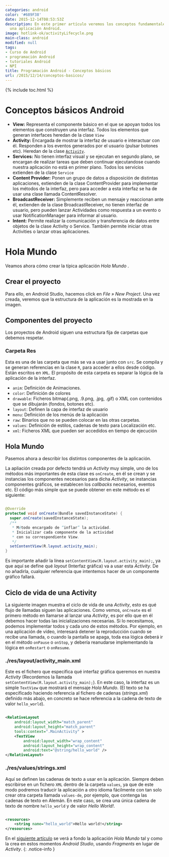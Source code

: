 ```yaml
---
categories: android
color: '#689F38'
date: 2015-12-14T08:53:53Z
description: En este primer artículo veremos los conceptos fundamentales que componen
  una aplicación Android.
image: hotlink-ok/activityLifecycle.png
main-class: android
modified: null
tags:
- Curso de Android
- programación Android
- tutoriales Android
- NPI
title: Programación Android - Conceptos básicos
url: /2015/12/14/conceptos-basicos/
---
```


{% include toc.html %}

Conceptos básicos Android
=========================

-   **View:** Representa el componente básico en el que se apoyan
    todos los elementos que construyen una interfaz. Todos los elementos
    que generan interfaces heredan de la clase `View`
-   **Activity:** Encargada de mostrar la interfaz de
    usuario e interactuar con él. Responden a los eventos generados por
    el usuario (pulsar botones etc). Heredan de la clase
    [`Activity`](http://developer.android.com/reference/android/app/Activity.html).
-   **Services:** No tienen interfaz visual y se ejecutan
    en segundo plano, se encargan de realizar tareas que deben continuar
    ejecutandose cuando nuestra aplicación no está en primer plano.
    Todos los servicios extienden de la clase `Service`
-    **Content Provider:** Ponen un grupo de datos a disposición de distintas aplicaciones, extienden de la clase ContentProvider para implementar los métodos de la interfaz, pero para acceder a esta interfaz se ha de usar una clase llamada ContentResolver.
-   **BroadcastReceiver:** Simplemente reciben un mensaje
    y reaccionan ante él, extienden de la clase BroadcastReceiver, no
    tienen interfaz de usuario, pero pueden lanzar Actividades como
    respuesta a un evento o usar NotificationManager para informar al
    usuario.
-   **Intent:** Permite realizar la comunicación y
    transferencia de datos entre objetos de la clase Activity o Service.
    También permite iniciar otras Activities o lanzar otras
    aplicaciones.

<!--ad-->

Hola Mundo
==========

Veamos ahora cómo crear la típica aplicación _Hola Mundo_ .

Crear el proyecto
-----------------

Para ello, en Android Studio, hacemos click en _File » New Project_. Una vez creada, veremos que la estructura de la aplicación es la mostrada en la imagen.


Componentes del proyecto
------------------------

Los proyectos de Android siguen una estructura fija de carpetas que
debemos respetar.

<figure>
  <a href="/assets/img/android/estructuraCarpetas.png"><amp-img layout="responsive" src="/assets/img/android/estructuraCarpetas.png" title="{{ page.title }}" alt="{{ page.title }}" /></a>
</figure>

### Carpeta Res

Esta es una de las carpeta que más se va a usar junto con `src`. Se
compila y se generan referencias en la clase `R`, para acceder a ellos
desde código. Están escritos en `XML`. El propósito de esta carpeta es separar la lógica de la aplicación de la interfaz.

-   `anim`: Definición de Animaciones.
-   `color`: Definición de colores
-   `drawable`: Ficheros bitmap(.png, .9.png, .jpg, .gif) o XML con contenidos que se dibujarán (fondos, botones etc).
-   `layout`: Definen la capa de interfaz de usuario
-   `menu`: Definición de los menús de la aplicación
-   `raw`: Binarios que no se pueden colocar en las otras carpetas.
-   `values`: Definición de estilos, cadenas de texto para Localización etc.
-   `xml`: Ficheros XML que pueden ser accedidos en tiempo de ejecución

## Hola Mundo

Pasemos ahora a describir los distintos componentes de la aplicación.

La apliación creada por defecto tendrá un _Activity_ muy simple, uno de los métodos más importantes de esta clase es `onCreate`, en él se crean y se instancias los componentes necesarios para dicha _Activity_, se instancias componentes gráficos, se establecen los _callbacks_ necesarios, eventos etc. El código más simple que se puede obtener en este método es el siguiente:

```java

@Override
protected void onCreate(Bundle savedInstanceState) {
  super.onCreate(savedInstanceState);
  /**
   * Método encargado de “inflar” la actividad.
   * Inicializar cada componente de la actividad
   * con su correspondiente View.
   */
  setContentView(R.layout.activity_main);
}

```

Es importante añadir la línea `setContentView(R.layout.activity_main);`, ya que aquí se define qué _layout_ (Interfaz gráfica) va a usar esta _Activity_. De no añadirla, cualquier referencia que intentemos hacer de un componente gráfico fallará.

## Ciclo de vida de una Activity

La siguiente imagen muestra el ciclo de vida de una _Activity_, esto es qué flujo de llamadas siguen las aplicaciones. Como vemos, `onCreate` es el primero método en llamarse al lanzar una _Activity_, es por ello que en él debemos hacer todas las inicializaciones necesarias. Si lo necesitamos, podemos implementar todos y cada uno de estos métodos. Por ejemplo, en una aplicación de vídeo, interesará detener la reproducción cuando se recibe una llamada, o cuando la pantalla se apaga, toda esa lógica deberá ir en el método `onPause` o `onStop`, y debería reanudarse implementando la lógica en `onRestart` o `onResume`.

<figure>
  <a href="/assets/img/android/activityLifecycle.png"><amp-img layout="responsive" src="/assets/img/android/activityLifecycle.png" title="{{ page.title }}" alt="{{ page.title }}" /></a>
</figure>

### ./res/layout/activity\_main.xml

Este es el fichero que especifica qué interfaz gráfica queremos en nuestra _Activity_ (Recordemos la llamada `setContentView(R.layout.activity_main);`). En este caso, la interfaz es un simple `TextView` que mostrará el mensaje _Hola Mundo_. (El texto se ha especificado haciendo referencia al fichero de cadenas (_strings.xml_) definido más abajo, en concreto se hace referencia a la cadena de texto de valor `hello_world`).

```xml

<RelativeLayout
    android:layout_width="match_parent"
    android:layout_height="match_parent"
    tools:context=".MainActivity" >
    <TextView
        android:layout_width="wrap_content"
        android:layout_height="wrap_content"
        android:text="@string/hello_world" />
</RelativeLayout>

```

### ./res/values/strings.xml

Aquí se definen las cadenas de texto a usar en la aplicación. Siempre deben escribirse en un fichero `XML` dentro de la carpeta `values`, ya que de este modo podremos traducir la aplicación a otro idioma fácilmente con tan solo crear otra carpeta llamada `values-de`, por ejemplo, que contenga las cadenas de texto en Alemán. En este caso, se crea una única cadena de texto de nombre `hello_world` y de valor _Hello World!_.

```xml

<resources>
    <string name="hello_world">Hello world!</string>
</resources>

```

En el [siguiente artículo](/android/tutorial-android-hola-mundo-a-fondo/ "Tutorial Android Hola mundo a fondo") se verá a fondo la aplicación _Hola Mundo_ tal y como la crea en estos momentos _Android Studio_, usando _Fragments_ en lugar de _Activity_.
{: .notice-info }

<!-- <a href="/tutorial-android-hola-mundo-a-fondo/" class="btn btn-info">Siguiente artículo: Hola Mundo a fondo</a> -->
